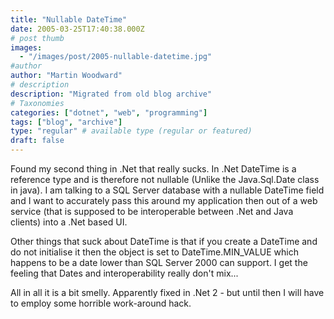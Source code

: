 ```yaml
---
title: "Nullable DateTime"
date: 2005-03-25T17:40:38.000Z
# post thumb
images:
  - "/images/post/2005-nullable-datetime.jpg"
#author
author: "Martin Woodward"
# description
description: "Migrated from old blog archive"
# Taxonomies
categories: ["dotnet", "web", "programming"]
tags: ["blog", "archive"]
type: "regular" # available type (regular or featured)
draft: false
---
```


Found my second thing in .Net that really sucks. In .Net DateTime is a reference type and is therefore not nullable (Unlike the Java.Sql.Date class in java). I am talking to a SQL Server database with a nullable DateTime field and I want to accurately pass this around my application then out of a web service (that is supposed to be interoperable between .Net and Java clients) into a .Net based UI.

Other things that suck about DateTime is that if you create a DateTime and do not initialise it then the object is set to DateTime.MIN_VALUE which happens to be a date lower than SQL Server 2000 can support. I get the feeling that Dates and interoperability really don't mix...

All in all it is a bit smelly. Apparently fixed in .Net 2 - but until then I will have to employ some horrible work-around hack.
